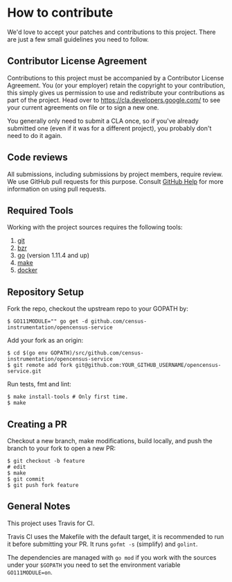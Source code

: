 # How to contribute

We'd love to accept your patches and contributions to this project. There are
just a few small guidelines you need to follow.

## Contributor License Agreement

Contributions to this project must be accompanied by a Contributor License
Agreement. You (or your employer) retain the copyright to your contribution,
this simply gives us permission to use and redistribute your contributions as
part of the project. Head over to <https://cla.developers.google.com/> to see
your current agreements on file or to sign a new one.

You generally only need to submit a CLA once, so if you've already submitted one
(even if it was for a different project), you probably don't need to do it
again.

## Code reviews

All submissions, including submissions by project members, require review. We
use GitHub pull requests for this purpose. Consult [GitHub Help] for more
information on using pull requests.

[GitHub Help]: https://help.github.com/articles/about-pull-requests/

## Required Tools

Working with the project sources requires the following tools:

1. [git](https://git-scm.com/)
2. [bzr](http://bazaar.canonical.com/en/)
3. [go](https://golang.org/) (version 1.11.4 and up)
4. [make](https://www.gnu.org/software/make/)
5. [docker](https://www.docker.com/)

## Repository Setup

Fork the repo, checkout the upstream repo to your GOPATH by:

```
$ GO111MODULE="" go get -d github.com/census-instrumentation/opencensus-service
```

Add your fork as an origin:

```shell
$ cd $(go env GOPATH)/src/github.com/census-instrumentation/opencensus-service
$ git remote add fork git@github.com:YOUR_GITHUB_USERNAME/opencensus-service.git
```

Run tests, fmt and lint:

```shell 
$ make install-tools # Only first time.
$ make
```

## Creating a PR

Checkout a new branch, make modifications, build locally, and push the branch to your fork
to open a new PR:

```shell
$ git checkout -b feature
# edit
$ make
$ git commit
$ git push fork feature
```

## General Notes

This project uses Travis for CI.

Travis CI uses the Makefile with the default target, it is recommended to
run it before submitting your PR. It runs `gofmt -s` (simplify) and `golint`.

The dependencies are managed with `go mod` if you work with the sources under your
`$GOPATH` you need to set the environment variable `GO111MODULE=on`.